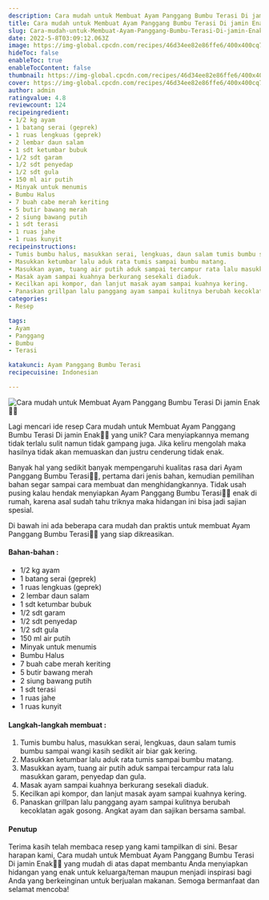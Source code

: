 ```yaml
---
description: Cara mudah untuk Membuat Ayam Panggang Bumbu Terasi Di jamin Enak"
title: Cara mudah untuk Membuat Ayam Panggang Bumbu Terasi Di jamin Enak
slug: Cara-mudah-untuk-Membuat-Ayam-Panggang-Bumbu-Terasi-Di-jamin-Enak
date: 2022-5-8T03:09:12.063Z
image: https://img-global.cpcdn.com/recipes/46d34ee82e86ffe6/400x400cq70/photo.jpg
hideToc: false
enableToc: true
enableTocContent: false
thumbnail: https://img-global.cpcdn.com/recipes/46d34ee82e86ffe6/400x400cq70/photo.jpg
cover: https://img-global.cpcdn.com/recipes/46d34ee82e86ffe6/400x400cq70/photo.jpg
author: admin
ratingvalue: 4.8
reviewcount: 124
recipeingredient:
- 1/2 kg ayam
- 1 batang serai (geprek)
- 1 ruas lengkuas (geprek)
- 2 lembar daun salam
- 1 sdt ketumbar bubuk
- 1/2 sdt garam
- 1/2 sdt penyedap
- 1/2 sdt gula
- 150 ml air putih
- Minyak untuk menumis
- Bumbu Halus
- 7 buah cabe merah keriting
- 5 butir bawang merah
- 2 siung bawang putih
- 1 sdt terasi
- 1 ruas jahe
- 1 ruas kunyit
recipeinstructions:
- Tumis bumbu halus, masukkan serai, lengkuas, daun salam tumis bumbu sampai wangi kasih sedikit air biar gak kering.
- Masukkan ketumbar lalu aduk rata tumis sampai bumbu matang.
- Masukkan ayam, tuang air putih aduk sampai tercampur rata lalu masukkan garam, penyedap dan gula.
- Masak ayam sampai kuahnya berkurang sesekali diaduk.
- Kecilkan api kompor, dan lanjut masak ayam sampai kuahnya kering.
- Panaskan grillpan lalu panggang ayam sampai kulitnya berubah kecoklatan agak gosong. Angkat ayam dan sajikan bersama sambal.
categories:
- Resep

tags:
- Ayam
- Panggang
- Bumbu
- Terasi

katakunci: Ayam Panggang Bumbu Terasi
recipecuisine: Indonesian

---
```


![Cara mudah untuk Membuat Ayam Panggang Bumbu Terasi Di jamin Enak👩‍🍳](https://img-global.cpcdn.com/recipes/46d34ee82e86ffe6/400x400cq70/photo.jpg)

Lagi mencari ide resep Cara mudah untuk Membuat Ayam Panggang Bumbu Terasi Di jamin Enak👩‍🍳 yang unik? Cara menyiapkannya memang tidak terlalu sulit namun tidak gampang juga. Jika keliru mengolah maka hasilnya tidak akan memuaskan dan justru cenderung tidak enak.

Banyak hal yang sedikit banyak mempengaruhi kualitas rasa dari Ayam Panggang Bumbu Terasi👩‍🍳, pertama dari jenis bahan, kemudian pemilihan bahan segar sampai cara membuat dan menghidangkannya. Tidak usah pusing kalau hendak menyiapkan Ayam Panggang Bumbu Terasi👩‍🍳 enak di rumah, karena asal sudah tahu triknya maka hidangan ini bisa jadi sajian spesial.

Di bawah ini ada beberapa cara mudah dan praktis untuk membuat Ayam Panggang Bumbu Terasi👩‍🍳 yang siap dikreasikan.

<!--inarticleads1-->

#### Bahan-bahan :

- 1/2 kg ayam
- 1 batang serai (geprek)
- 1 ruas lengkuas (geprek)
- 2 lembar daun salam
- 1 sdt ketumbar bubuk
- 1/2 sdt garam
- 1/2 sdt penyedap
- 1/2 sdt gula
- 150 ml air putih
- Minyak untuk menumis
- Bumbu Halus
- 7 buah cabe merah keriting
- 5 butir bawang merah
- 2 siung bawang putih
- 1 sdt terasi
- 1 ruas jahe
- 1 ruas kunyit

<!--inarticleads2-->

#### Langkah-langkah membuat :

1. Tumis bumbu halus, masukkan serai, lengkuas, daun salam tumis bumbu sampai wangi kasih sedikit air biar gak kering.
1. Masukkan ketumbar lalu aduk rata tumis sampai bumbu matang.
1. Masukkan ayam, tuang air putih aduk sampai tercampur rata lalu masukkan garam, penyedap dan gula.
1. Masak ayam sampai kuahnya berkurang sesekali diaduk.
1. Kecilkan api kompor, dan lanjut masak ayam sampai kuahnya kering.
1. Panaskan grillpan lalu panggang ayam sampai kulitnya berubah kecoklatan agak gosong. Angkat ayam dan sajikan bersama sambal.

#### Penutup

Terima kasih telah membaca resep yang kami tampilkan di sini. Besar harapan kami, Cara mudah untuk Membuat Ayam Panggang Bumbu Terasi Di jamin Enak👩‍🍳 yang mudah di atas dapat membantu Anda menyiapkan hidangan yang enak untuk keluarga/teman maupun menjadi inspirasi bagi Anda yang berkeinginan untuk berjualan makanan. Semoga bermanfaat dan selamat mencoba!